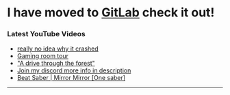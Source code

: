 # I have moved to [GitLab](https://gitlab.com/ExpertNugget) check it out!

### Latest YouTube Videos
<!-- YOUTUBE:START -->
- [really no idea why it crashed](https://www.youtube.com/watch?v=yxaezaL1um8)
- [Gaming room tour](https://www.youtube.com/watch?v=-_XX5fDJhIY)
- [&quot;A drive through the forest&quot;](https://www.youtube.com/watch?v=2kqMpJmiPOE)
- [Join my discord more info in description](https://www.youtube.com/watch?v=QRIIjcmBPvU)
- [Beat Saber | Mirror Mirror [One saber]](https://www.youtube.com/watch?v=t3kUoiKJXvc)
<!-- YOUTUBE:END -->

---

[Twitch]: https://twitch.tv/expertnugget
[Youtube]:https://https://www.youtube.com/channel/UCnAIFEysXmB-Yb3LqmOKIFg
